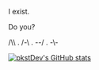 I exist.

Do you?

/\\\ . /-\ . --/ . -\\-

[![pkstDev's GitHub stats](https://github-readme-stats.vercel.app/api?username=pkstDev)](https://github.com/anuraghazra/github-readme-stats)
